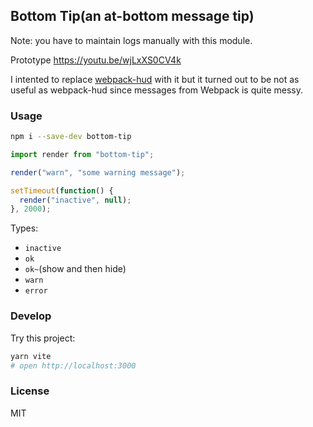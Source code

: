 ## Bottom Tip(an at-bottom message tip)

Note: you have to maintain logs manually with this module.

Prototype https://youtu.be/wjLxXS0CV4k

I intented to replace [webpack-hud][hud] with it
but it turned out to be not as useful as webpack-hud
since messages from Webpack is quite messy.

[hud]: https://github.com/mvc-works/webpack-hud

### Usage

```bash
npm i --save-dev bottom-tip
```

```js
import render from "bottom-tip";

render("warn", "some warning message");

setTimeout(function() {
  render("inactive", null);
}, 2000);
```

Types:

- `inactive`
- `ok`
- `ok~`(show and then hide)
- `warn`
- `error`

### Develop

Try this project:

```bash
yarn vite
# open http://localhost:3000
```

### License

MIT
